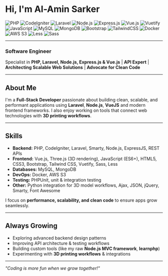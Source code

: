 # Hi, I'm Al-Amin Sarker
![PHP](https://img.shields.io/badge/PHP-777BB4?style=for-the-badge&logo=php&logoColor=white) 
![CodeIgniter](https://img.shields.io/badge/CodeIgniter-EF4223?style=for-the-badge&logo=codeigniter&logoColor=white)
![Laravel](https://img.shields.io/badge/Laravel-FF2D20?style=for-the-badge&logo=laravel&logoColor=white) 
![Node.js](https://img.shields.io/badge/Node.js-339933?style=for-the-badge&logo=node.js&logoColor=white) 
![Express.js](https://img.shields.io/badge/Express.js-000000?style=for-the-badge&logo=express&logoColor=white) 
![Vue.js](https://img.shields.io/badge/Vue.js-35495E?style=for-the-badge&logo=vue.js&logoColor=4FC08D) 
![Vuetify](https://img.shields.io/badge/Vuetify-1867C0?style=for-the-badge&logo=vuetify&logoColor=white)
![JavaScript](https://img.shields.io/badge/JavaScript-F7DF1E?style=for-the-badge&logo=javascript&logoColor=black)
![MySQL](https://img.shields.io/badge/MySQL-4479A1?style=for-the-badge&logo=mysql&logoColor=white) 
![MongoDB](https://img.shields.io/badge/MongoDB-4EA94B?style=for-the-badge&logo=mongodb&logoColor=white) 
![Bootstrap](https://img.shields.io/badge/Bootstrap-7952B3?style=for-the-badge&logo=bootstrap&logoColor=white) 
![TailwindCSS](https://img.shields.io/badge/Tailwind_CSS-38B2AC?style=for-the-badge&logo=tailwind-css&logoColor=white) 
![Docker](https://img.shields.io/badge/Docker-2496ED?style=for-the-badge&logo=docker&logoColor=white) 
![AWS S3](https://img.shields.io/badge/AWS_S3-FF9900?style=for-the-badge&logo=amazon-aws&logoColor=white) 
![Less](https://img.shields.io/badge/Less-1D365D?style=for-the-badge&logo=less&logoColor=white)
![Sass](https://img.shields.io/badge/Sass-CC6699?style=for-the-badge&logo=sass&logoColor=white)

---

### Software Engineer
Specialist in **PHP, Laravel, Node.js, Express.js & Vue.js** | **API Expert** | **Architecting Scalable Web Solutions** | **Advocate for Clean Code**

---

## About Me
I'm a **Full-Stack Developer** passionate about building clean, scalable, and performant applications using **Laravel**, **Node.js**, **VueJS** and modern frontend frameworks. I also enjoy working on tools that connect web technologies with **3D printing workflows**.

---

## Skills
- **Backend:** PHP, CodeIgniter, Laravel, Smarty, Node.js, ExpressJS, REST APIs
- **Frontend:** Vue.js, Three.js (3D rendering), JavaScript (ES6+), HTML5, CSS3, Bootstrap, Tailwind CSS, Vuetify, Sass, Less   
- **Databases:** MySQL, MongoDB
- **DevOps:** Docker, AWS S3  
- **Testing:** PHPUnit, unit & integration testing  
- **Other:** Python integration for 3D model workflows, Ajax, JSON, jQuery, Smarty, Font Awesome 


I focus on **performance, scalability, and clean code** to ensure apps grow seamlessly.  

---

## Always Growing  
- Exploring advanced backend design patterns  
- Improving API architecture & testing workflows  
- Building custom tools (like my raw **Node.js MVC framework**, **learnphp**)  
- Experimenting with **3D printing workflows** & integrations  

---

*"Coding is more fun when we grow together!"*  